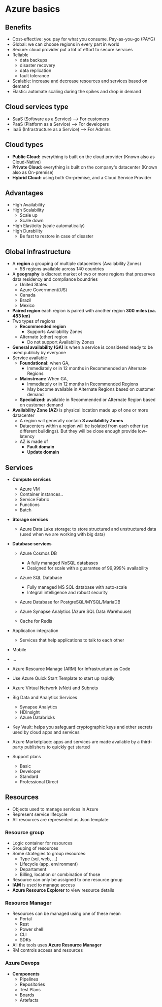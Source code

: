 # Azure basics

## Benefits
- Cost-effective: you pay for what you consume. Pay-as-you-go (PAYG)
- Global: we can choose regions in every part in world
- Secure: cloud provider put a lot of effort to secure services
- Reliable
  - data backups
  - disaster recovery
  - data replication
  - fault tolerance
- Scalable: increase and decrease resources and services based on demand
- Elastic: automate scaling during the spikes and drop in demand

## Cloud services type
- SaaS (Software as a Service) --> For customers
- PaaS (Platform as a Service) --> For developers 
- IaaS (Infrastructure as a Service) --> For Admins

## Cloud types
- **Public Cloud:** everything is built on the cloud provider (Known also as Cloud-Native)
- **Private Cloud:** everything is built on the company's datacenter (Known also as On-premise)
- **Hybrid Cloud:**  using both On-premise, and a Cloud Service Provider

## Advantages
- High Availability
- High Scalability
  - Scale up
  - Scale down
- High Elasticity (scale automatically)
- High Durability
  - Be fast to restore in case of disaster

## Global infrastructure
- A **region** a grouping of multiple datacenters (Availability Zones)
  - 58 regions available across 140 countries
- A **geography** is discreet market of two or more regions that preserves data residency and compliance boundries
  - United States
  - Azure Government(US) 
  - Canada
  - Brazil 
  - Mexico
- **Paired region** each region is paired with another region **300 miles (ca. 483 km)**
- Two types of regions
  - **Recommended region**
    - Supports Availability Zones
  - Alternate (other) region
    - Do not support Availability Zones
- **General availability (GA)** is when a service is considered ready to be used publicly by everyone 
- Service available
  - **Foundational:** when GA,
    - Immediately or in 12 months in Recommended an Alternate Regions
  - **Mainstream:** When GA, 
    - Immediately or in 12 months in Recommended Regions
    - May become available in Alternate Regions based on customer demand
  - **Specialized:** available in Recommended or Alternate Region based on customer demand
- **Availability Zone (AZ)** is physical location made up of one or more datacenter
  - A region will generally contain **3 availability Zones**
  - Datacenters within a region will be isolated from each other (so different buildings). But they will be close enough
    provide low-latency
  - AZ is made of
    - **Fault domain**
    - **Update domain**
  
## Services
- **Compute services**
  - Azure VM 
  - Container instances..
  - Service Fabric
  - Functions
  - Batch

- **Storage services**
  - Azure Data Lake storage: to store structured and unstructured data (used when we are working with big data)

- **Database services**
  - Azure Cosmos DB 
    - A fully managed NoSQL databases
    - Designed for scale with a guarantee of 99,999% availability
  
  - Azure SQL Database
    - Fully managed MS SQL database with auto-scale
    - Integral intelligence and robust security
  - Azure Database for PostgreSQL/MYSQL/MariaDB
  - Azure Synapse Analytics (Azure SQL Data Warehouse)
  - Cache for Redis
- Application integration
  - Services that help applications to talk to each other
- Mobile
- ...

- Azure Resource Manage (ARM) for Infrastructure as Code
- Use Azure Quick Start Template to start up rapidly 

- Azure Virtual Network (vNet) and Subnets

- Big Data and Analytics Services
  - Synapse Analytics
  - HDInsight
  - Azure Databricks

- Key Vault: helps you safeguard cryptographic keys and other secrets used by cloud apps and services

- Azure Marketplace: apps and services are made available by a third-party publishers to quickly get started

- Support plans
  - Basic
  - Developer
  - Standard
  - Professional Direct

## Resources
- Objects used to manage services in Azure
- Represent service lifecycle
- All resources are represented as Json template
  
### Resource group  
- Logic container for resources
- Grouping of resources
- Some strategies to group resources:
    - Type (sql, web, ...)
    - Lifecycle (app, environment) 
    - Departament
    - Billing, location or combination of those
- Resource can only be assigned to one resource group
- **IAM** is used to manage access  
- **Azure Resource Explorer** to view resource details

### Resource Manager
- Resources can be managed using one of these mean
   - Portal
   - Rest
   - Power shell
   - CLI
   - SDKs
- All the tools uses **Azure Resource Manager**
- RM controls access and resources     
  
### Azure Devops
* **Components**
  - Pipelines
  - Repositories
  - Test Plans
  - Boards
  - Artefacts
